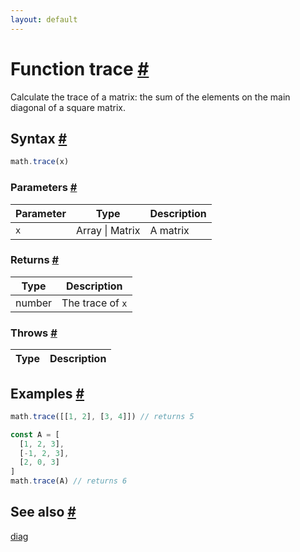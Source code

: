 ```yaml
---
layout: default
---
```


<!-- Note: This file is automatically generated from source code comments. Changes made in this file will be overridden. -->

<h1 id="function-trace">Function trace <a href="#function-trace" title="Permalink">#</a></h1>

Calculate the trace of a matrix: the sum of the elements on the main
diagonal of a square matrix.


<h2 id="syntax">Syntax <a href="#syntax" title="Permalink">#</a></h2>

```js
math.trace(x)
```

<h3 id="parameters">Parameters <a href="#parameters" title="Permalink">#</a></h3>

Parameter | Type | Description
--------- | ---- | -----------
`x` | Array &#124; Matrix | A matrix

<h3 id="returns">Returns <a href="#returns" title="Permalink">#</a></h3>

Type | Description
---- | -----------
number | The trace of `x`


<h3 id="throws">Throws <a href="#throws" title="Permalink">#</a></h3>

Type | Description
---- | -----------


<h2 id="examples">Examples <a href="#examples" title="Permalink">#</a></h2>

```js
math.trace([[1, 2], [3, 4]]) // returns 5

const A = [
  [1, 2, 3],
  [-1, 2, 3],
  [2, 0, 3]
]
math.trace(A) // returns 6
```


<h2 id="see-also">See also <a href="#see-also" title="Permalink">#</a></h2>

[diag](diag.html)
